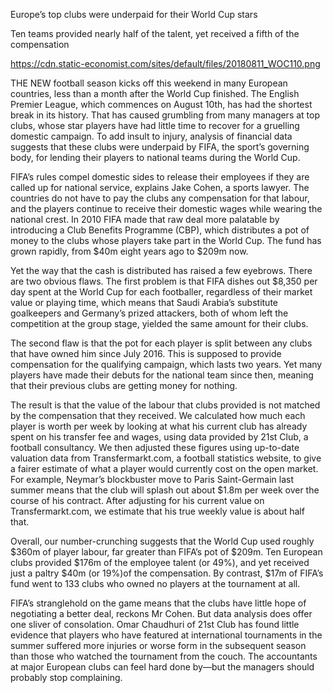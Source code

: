 Europe’s top clubs were underpaid for their World Cup stars

Ten teams provided nearly half of the talent, yet received a fifth of the compensation

https://cdn.static-economist.com/sites/default/files/20180811_WOC110.png

THE NEW football season kicks off this weekend in many European countries, less than a month after the World Cup finished. The English Premier League, which commences on August 10th, has had the shortest break in its history. That has caused grumbling from many managers at top clubs, whose star players have had little time to recover for a gruelling domestic campaign. To add insult to injury, analysis of financial data suggests that these clubs were underpaid by FIFA, the sport’s governing body, for lending their players to national teams during the World Cup. 

FIFA’s rules compel domestic sides to release their employees if they are called up for national service, explains Jake Cohen, a sports lawyer. The countries do not have to pay the clubs any compensation for that labour, and the players continue to receive their domestic wages while wearing the national crest. In 2010 FIFA made that raw deal more palatable by introducing a Club Benefits Programme (CBP), which distributes a pot of money to the clubs whose players take part in the World Cup. The fund has grown rapidly, from $40m eight years ago to $209m now. 

Yet the way that the cash is distributed has raised a few eyebrows. There are two obvious flaws. The first problem is that FIFA dishes out $8,350 per day spent at the World Cup for each footballer, regardless of their market value or playing time, which means that Saudi Arabia’s substitute goalkeepers and Germany’s prized attackers, both of whom left the competition at the group stage, yielded the same amount for their clubs. 

The second flaw is that the pot for each player is split between any clubs that have owned him since July 2016. This is supposed to provide compensation for the qualifying campaign, which lasts two years. Yet many players have made their debuts for the national team since then, meaning that their previous clubs are getting money for nothing.

The result is that the value of the labour that clubs provided is not matched by the compensation that they received. We calculated how much each player is worth per week by looking at what his current club has already spent on his transfer fee and wages, using data provided by 21st Club, a football consultancy. We then adjusted these figures using up-to-date valuation data from Transfermarkt.com, a football statistics website, to give a fairer estimate of what a player would currently cost on the open market. For example, Neymar’s blockbuster move to Paris Saint-Germain last summer means that the club will splash out about $1.8m per week over the course of his contract. After adjusting for his current value on Transfermarkt.com, we estimate that his true weekly value is about half that. 

Overall, our number-crunching suggests that the World Cup used roughly $360m of player labour, far greater than FIFA’s pot of $209m. Ten European clubs provided $176m of the employee talent (or 49%), and yet received just a paltry $40m (or 19%)of the compensation. By contrast, $17m of FIFA’s fund went to 133 clubs who owned no players at the tournament at all.

FIFA’s stranglehold on the game means that the clubs have little hope of negotiating a better deal, reckons Mr Cohen. But data analysis does offer one sliver of consolation. Omar Chaudhuri of 21st Club has found little evidence that players who have featured at international tournaments in the summer suffered more injuries or worse form in the subsequent season than those who watched the tournament from the couch. The accountants at major European clubs can feel hard done by—but the managers should probably stop complaining.